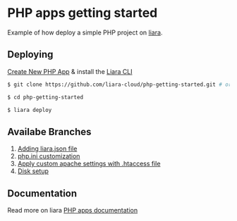 # PHP apps getting started

Example of how deploy a simple PHP project on [liara](https://liara.ir).

## Deploying

[Create New PHP App](https://console.liara.ir/apps/create) & install the [Liara CLI](https://docs.liara.ir/cli/install)

```bash
$ git clone https://github.com/liara-cloud/php-getting-started.git # or clone your own fork

$ cd php-getting-started

$ liara deploy
```
## Availabe Branches

1.  [Adding liara.json file](https://github.com/liara-cloud/php-getting-started/tree/liaraJson)
2.  [php.ini customization](https://github.com/liara-cloud/php-getting-started/tree/ini)
3.  [Apply custom apache settings with .htaccess file](https://github.com/liara-cloud/php-getting-started/tree/htaccess)
4.  [Disk setup](https://github.com/liara-cloud/php-getting-started/tree/diskSetup)


## Documentation
Read more on liara [PHP apps documentation](https://docs.liara.ir/app-deploy/php/getting-started)

